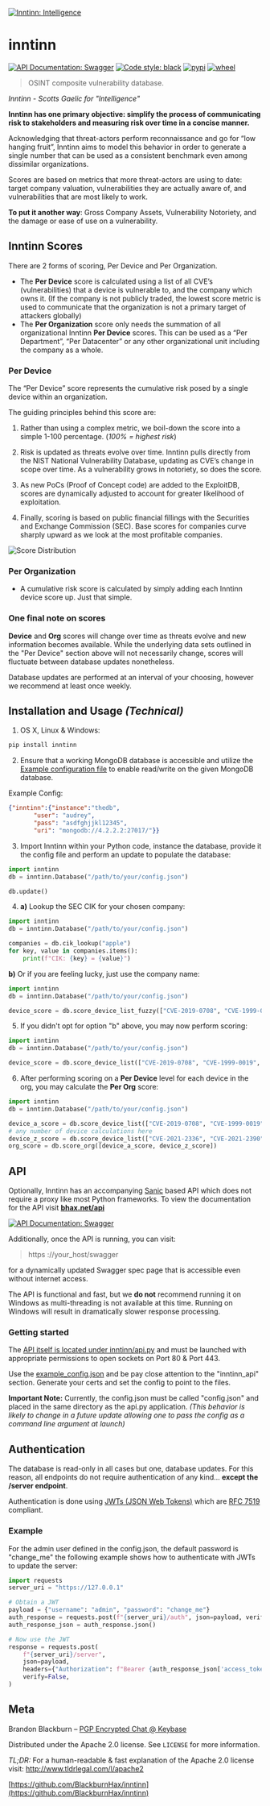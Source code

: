 [![Inntinn: Intelligence](https://github.com/BlackburnHax/inntinn/raw/main/docs/logo.png)](https://github.com/BlackburnHax/inntinn)

# inntinn 
[![API Documentation: Swagger](https://img.shields.io/badge/API%20Docs-Swagger-blue)](https://bhax.net/api) [![Code style: black](https://img.shields.io/badge/code%20style-black-000000.svg)](https://github.com/psf/black) [![pypi](https://img.shields.io/pypi/v/inntinn.svg)](https://pypi.org/project/inntinn/) [![wheel](https://img.shields.io/pypi/wheel/inntinn.svg)](https://pypi.org/project/inntinn/)
> OSINT composite vulnerability database.

_Inntinn - Scotts Gaelic for "Intelligence"_

**Inntinn has one primary objective: simplify the process of communicating risk to stakeholders and measuring risk over time in a concise manner.**

Acknowledging that threat-actors perform reconnaissance and go for “low hanging fruit”, Inntinn aims to model this behavior in order to generate a single number that can be used as a consistent benchmark even among dissimilar organizations.


Scores are based on metrics that more threat-actors are using to date: target company valuation, vulnerabilities they are actually aware of, and vulnerabilities that are most likely to work. 

**To put it another way**: Gross Company Assets, Vulnerability Notoriety, and the damage or ease of use on a vulnerability.

## Inntinn Scores
There are 2 forms of scoring, Per Device and Per Organization.

- The **Per Device** score is calculated using a list of all CVE’s (vulnerabilities) that a device is vulnerable to, and the company which owns it. (If the company is not publicly traded, the lowest score metric is used to communicate that the organization is not a primary target of attackers globally)
- The **Per Organization** score only needs the summation of all organizational Inntinn **Per Device** scores. This can be used as a “Per Department”, “Per Datacenter” or any other organizational unit including the company as a whole.


### Per Device
The “Per Device” score represents the cumulative risk posed by a single device within an organization.

The guiding principles behind this score are:

1) Rather than using a complex metric, we boil-down the score into a simple 1-100 percentage. (_100% = highest risk_)

2) Risk is updated as threats evolve over time. Inntinn pulls directly from the NIST National Vulnerability Database, updating as CVE’s change in scope over time. As a vulnerability grows in notoriety, so does the score.

3) As new PoCs (Proof of Concept code) are added to the ExploitDB, scores are dynamically adjusted to account for greater likelihood of exploitation.

4) Finally, scoring is based on public financial fillings with the Securities and Exchange Commission (SEC). Base scores for companies curve sharply upward as we look at the most profitable companies.


![Score Distribution](https://github.com/BlackburnHax/inntinn/raw/main/docs/score-dist.png)

### Per Organization
- A cumulative risk score is calculated by simply adding each Inntinn device score up. Just that simple.

### One final note on scores
**Device** and **Org** scores will change over time as threats evolve and new information becomes available. While the underlying data sets outlined in the "Per Device" section above will not necessarily change, scores will fluctuate between database updates nonetheless.

Database updates are performed at an interval of your choosing, however we recommend at least once weekly.

## Installation and Usage _(Technical)_

1) OS X, Linux & Windows:

```sh
pip install inntinn
```
2) Ensure that a working MongoDB database is accessible and utilize the [Example configuration file](https://github.com/BlackburnHax/inntinn/blob/main/example_config.json) to enable read/write on the given MongoDB database.

Example Config:
```json
{"inntinn":{"instance":"thedb",
       "user": "audrey",
       "pass": "asdfghjjkl12345",
       "uri": "mongodb://4.2.2.2:27017/"}}
```
3) Import Inntinn within your Python code, instance the database, provide it the config file and perform an update to populate the database:
```python
import inntinn
db = inntinn.Database("/path/to/your/config.json")

db.update()
```
4) **a)** Lookup the SEC CIK for your chosen company:
```python
import inntinn
db = inntinn.Database("/path/to/your/config.json")

companies = db.cik_lookup("apple")
for key, value in companies.items():
    print(f"CIK: {key} = {value}")
```

**b)** Or if you are feeling lucky, just use the company name:
```python
import inntinn
db = inntinn.Database("/path/to/your/config.json")

device_score = db.score_device_list_fuzzy(["CVE-2019-0708", "CVE-1999-0019", "CVE-2018-0840", "CVE-2021-22721", "CVE-2021-3619"], "Apple Inc")
```

5) If you didn't opt for option "b" above, you may now perform scoring:
```python
import inntinn
db = inntinn.Database("/path/to/your/config.json")

device_score = db.score_device_list(["CVE-2019-0708", "CVE-1999-0019", "CVE-2018-0840", "CVE-2021-22721", "CVE-2021-3619"], 320193)
```

6) After performing scoring on a **Per Device** level for each device in the org, you may calculate the **Per Org** score:
```python
import inntinn
db = inntinn.Database("/path/to/your/config.json")

device_a_score = db.score_device_list(["CVE-2019-0708", "CVE-1999-0019", "CVE-2018-0840", "CVE-2021-22721", "CVE-2021-3619"], 320193)
# any number of device calculations here
device_z_score = db.score_device_list(["CVE-2021-2336", "CVE-2021-2390", "CVE-2018-0840", "CVE-2019-0708"], 320193)
org_score = db.score_org([device_a_score, device_z_score])
```
## API
Optionally, Inntinn has an accompanying [Sanic](https://sanicframework.org/) based API which does not require a proxy like most Python frameworks.
To view the documentation for the API visit [**bhax.net/api**](https://bhax.net/api)

[![API Documentation: Swagger](https://img.shields.io/badge/API%20Docs-Swagger-blue)](https://bhax.net/api)

Additionally, once the API is running, you can visit:
> https ://your_host/swagger

for a dynamically updated Swagger spec page that is accessible even without internet access.

The API is functional and fast, but we **do not** recommend running it on Windows as multi-threading is not available at this time. Running on Windows will result in dramatically slower response processing.

### Getting started

The [API itself is located under inntinn/api.py](https://github.com/BlackburnHax/inntinn/blob/main/inntinn/api.py) and must be launched with appropriate permissions to open sockets on Port 80 & Port 443.

Use the [example_config.json](https://github.com/BlackburnHax/inntinn/blob/main/example_config.json) and be pay close attention to the "inntinn_api" section.
Generate your certs and set the config to point to the files.

**Important Note:** Currently, the config.json must be called "config.json" and placed in the same directory as the api.py application.
_(This behavior is likely to change in a future update allowing one to pass the config as a command line argument at launch)_

## Authentication

The database is read-only in all cases but one, database updates.
For this reason, all endpoints do not require authentication of any kind... **except the /server endpoint**.

Authentication is done using [JWTs (JSON Web Tokens)](https://jwt.io/) which are [RFC 7519](https://tools.ietf.org/html/rfc7519) compliant.

### Example
For the admin user defined in the config.json, the default password is "change_me" the following example shows how to authenticate with JWTs to update the server:
```python
import requests
server_uri = "https://127.0.0.1"

# Obtain a JWT
payload = {"username": "admin", "password": "change_me"}
auth_response = requests.post(f"{server_uri}/auth", json=payload, verify=False)
auth_response_json = auth_response.json()

# Now use the JWT
response = requests.post(
    f"{server_uri}/server",
    json=payload,
    headers={"Authorization": f"Bearer {auth_response_json['access_token']}"},
    verify=False,
)
```

## Meta

Brandon Blackburn – [PGP Encrypted Chat @ Keybase](https://keybase.io/blackburnhax/chat)

Distributed under the Apache 2.0 license. See ``LICENSE`` for more information.

_TL;DR:_
For a human-readable & fast explanation of the Apache 2.0 license visit:  http://www.tldrlegal.com/l/apache2


[https://github.com/BlackburnHax/inntinn](https://github.com/BlackburnHax/inntinn)